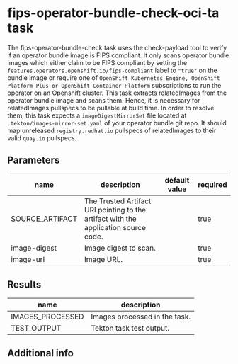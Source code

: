 # fips-operator-bundle-check-oci-ta task

The fips-operator-bundle-check task uses the check-payload tool to verify if an operator bundle image is FIPS compliant. It only scans operator bundle images which either claim to be FIPS compliant by setting the `features.operators.openshift.io/fips-compliant` label to `"true"` on the bundle image or require one of `OpenShift Kubernetes Engine, OpenShift Platform Plus or OpenShift Container Platform` subscriptions to run the operator on an Openshift cluster. This task extracts relatedImages from the operator bundle image and scans them. Hence, it is necessary for relatedImages pullspecs to be pullable at build time. In order to resolve them, this task expects a `imageDigestMirrorSet` file located at `.tekton/images-mirror-set.yaml` of your operator bundle git repo. It should map unreleased `registry.redhat.io` pullspecs of relatedImages to their valid `quay.io` pullspecs.

## Parameters
|name|description|default value|required|
|---|---|---|---|
|SOURCE_ARTIFACT|The Trusted Artifact URI pointing to the artifact with the application source code.||true|
|image-digest|Image digest to scan.||true|
|image-url|Image URL.||true|

## Results
|name|description|
|---|---|
|IMAGES_PROCESSED|Images processed in the task.|
|TEST_OUTPUT|Tekton task test output.|


## Additional info

